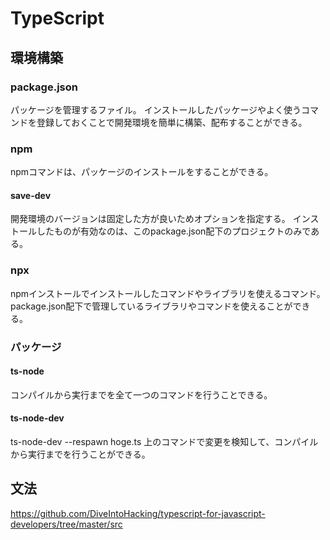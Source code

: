 # TypeScript
## 環境構築
### package.json
パッケージを管理するファイル。
インストールしたパッケージやよく使うコマンドを登録しておくことで開発環境を簡単に構築、配布することができる。
### npm
npmコマンドは、パッケージのインストールをすることができる。
#### save-dev
開発環境のバージョンは固定した方が良いためオプションを指定する。
インストールしたものが有効なのは、このpackage.json配下のプロジェクトのみである。
### npx
npmインストールでインストールしたコマンドやライブラリを使えるコマンド。 
package.json配下で管理しているライブラリやコマンドを使えることができる。
### パッケージ
#### ts-node
コンパイルから実行までを全て一つのコマンドを行うことできる。
#### ts-node-dev
ts-node-dev --respawn hoge.ts 
上のコマンドで変更を検知して、コンパイルから実行までを行うことができる。

## 文法
https://github.com/DiveIntoHacking/typescript-for-javascript-developers/tree/master/src

